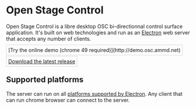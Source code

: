 # Open Stage Control

Open Stage Control is a libre desktop OSC bi-directionnal control surface application. It's built on web technologies and run as an [Electron](http://electron.atom.io/) web server that accepts any number of clients.

<span style="border:1px solid lightgrey;padding:5px">
[Try the online demo (chrome 49 required)](http://demo.osc.ammd.net)
</span>

<span style="border:1px solid lightgrey;padding:5px">[Download the latest release](https://github.com/jean-emmanuel/open-stage-control/releases)
</span>

## Supported platforms

The server can run on all [platforms supported by Electron](https://github.com/electron/electron/blob/master/docs/tutorial/supported-platforms.md). Any client that can run chrome browser can connect to the server.
